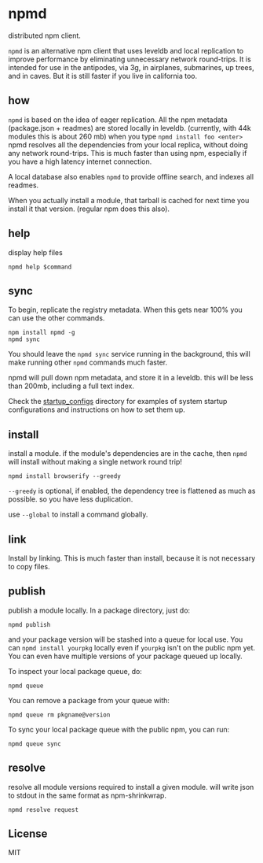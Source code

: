 # npmd

distributed npm client.

`npmd` is an alternative npm client that uses leveldb and local replication to
improve performance by eliminating unnecessary network round-trips.
It is intended for use in the antipodes, via 3g, in airplanes, submarines, up trees, and in caves.
But it is still faster if you live in california too.

## how

`npmd` is based on the idea of eager replication.
All the npm metadata (package.json + readmes) are stored locally in leveldb.
(currently, with 44k modules this is about 260 mb)
when you type `npmd install foo <enter>` npmd resolves all the dependencies
from your local replica, without doing any network round-trips.
This is much faster than using npm, especially if you have a high latency internet connection.

A local database also enables `npmd` to provide offline search, and indexes all readmes.

When you actually install a module, that tarball is cached for next time you install it that version.
(regular npm does this also).

## help

display help files

```
npmd help $command
```

## sync

To begin, replicate the registry metadata.
When this gets near 100% you can use the other commands.

```
npm install npmd -g
npmd sync
```

You should leave the `npmd sync` service running in the background,
this will make running other `npmd` commands much faster.

npmd will pull down npm metadata, and store it in a leveldb.
this will be less than 200mb, including a full text index.

Check the [startup_configs](startup_configs/) directory for examples of system startup configurations and instructions on how to set them up.

## install

install a module. if the module's dependencies are in the cache,
then `npmd` will install without making a single network round trip!

```
npmd install browserify --greedy
```

`--greedy` is optional, if enabled, the dependency tree is flattened as much as possible.
so you have less duplication.

use `--global` to install a command globally.

## link

Install by linking. This is much faster than install, because it is not necessary to copy files.

## publish

publish a module locally. In a package directory, just do:

```
npmd publish
```

and your package version will be stashed into a queue for local use. You can
`npmd install yourpkg` locally even if `yourpkg` isn't on the public npm yet.
You can even have multiple versions of your package queued up locally.

To inspect your local package queue, do:

```
npmd queue
```

You can remove a package from your queue with:

```
npmd queue rm pkgname@version
```

To sync your local package queue with the public npm, you can run:

```
npmd queue sync
```

## resolve

resolve all module versions required to install a given module.
will write json to stdout in the same format as npm-shrinkwrap. 

```
npmd resolve request
```

## License

MIT
